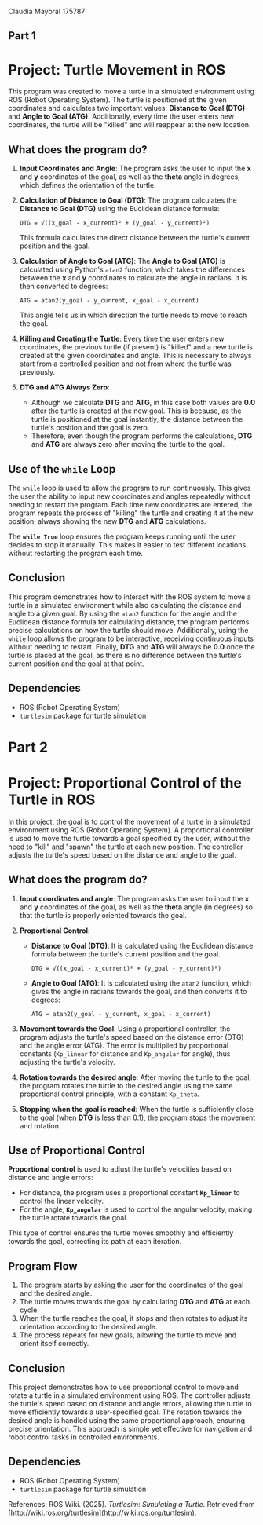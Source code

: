 Claudia Mayoral 175787

## Part 1
# Project: Turtle Movement in ROS

This program was created to move a turtle in a simulated environment using ROS (Robot Operating System). The turtle is positioned at the given coordinates and calculates two important values: **Distance to Goal (DTG)** and **Angle to Goal (ATG)**. Additionally, every time the user enters new coordinates, the turtle will be "killed" and will reappear at the new location.

## What does the program do?

1. **Input Coordinates and Angle**: The program asks the user to input the **x** and **y** coordinates of the goal, as well as the **theta** angle in degrees, which defines the orientation of the turtle.

2. **Calculation of Distance to Goal (DTG)**: The program calculates the **Distance to Goal (DTG)** using the Euclidean distance formula:
   ```
   DTG = √((x_goal - x_current)² + (y_goal - y_current)²)
   ```
   This formula calculates the direct distance between the turtle's current position and the goal.

3. **Calculation of Angle to Goal (ATG)**: The **Angle to Goal (ATG)** is calculated using Python's `atan2` function, which takes the differences between the **x** and **y** coordinates to calculate the angle in radians. It is then converted to degrees:
   ```
   ATG = atan2(y_goal - y_current, x_goal - x_current)
   ```
   This angle tells us in which direction the turtle needs to move to reach the goal.

4. **Killing and Creating the Turtle**: Every time the user enters new coordinates, the previous turtle (if present) is "killed" and a new turtle is created at the given coordinates and angle. This is necessary to always start from a controlled position and not from where the turtle was previously.

5. **DTG and ATG Always Zero**: 
   - Although we calculate **DTG** and **ATG**, in this case both values are **0.0** after the turtle is created at the new goal. This is because, as the turtle is positioned at the goal instantly, the distance between the turtle's position and the goal is zero.
   - Therefore, even though the program performs the calculations, **DTG** and **ATG** are always zero after moving the turtle to the goal.

## Use of the `while` Loop

The `while` loop is used to allow the program to run continuously. This gives the user the ability to input new coordinates and angles repeatedly without needing to restart the program. Each time new coordinates are entered, the program repeats the process of "killing" the turtle and creating it at the new position, always showing the new **DTG** and **ATG** calculations.

The **`while True`** loop ensures the program keeps running until the user decides to stop it manually. This makes it easier to test different locations without restarting the program each time.

## Conclusion

This program demonstrates how to interact with the ROS system to move a turtle in a simulated environment while also calculating the distance and angle to a given goal. By using the `atan2` function for the angle and the Euclidean distance formula for calculating distance, the program performs precise calculations on how the turtle should move. Additionally, using the `while` loop allows the program to be interactive, receiving continuous inputs without needing to restart. Finally, **DTG** and **ATG** will always be **0.0** once the turtle is placed at the goal, as there is no difference between the turtle's current position and the goal at that point.

## Dependencies

- ROS (Robot Operating System)
- `turtlesim` package for turtle simulation

# Part 2
# Project: Proportional Control of the Turtle in ROS

In this project, the goal is to control the movement of a turtle in a simulated environment using ROS (Robot Operating System). A proportional controller is used to move the turtle towards a goal specified by the user, without the need to "kill" and "spawn" the turtle at each new position. The controller adjusts the turtle's speed based on the distance and angle to the goal.

## What does the program do?

1. **Input coordinates and angle**: The program asks the user to input the **x** and **y** coordinates of the goal, as well as the **theta** angle (in degrees) so that the turtle is properly oriented towards the goal.

2. **Proportional Control**:
   - **Distance to Goal (DTG)**: It is calculated using the Euclidean distance formula between the turtle's current position and the goal.
     ```
     DTG = √((x_goal - x_current)² + (y_goal - y_current)²)
     ```
   - **Angle to Goal (ATG)**: It is calculated using the `atan2` function, which gives the angle in radians towards the goal, and then converts it to degrees:
     ```
     ATG = atan2(y_goal - y_current, x_goal - x_current)
     ```

3. **Movement towards the Goal**: Using a proportional controller, the program adjusts the turtle's speed based on the distance error (DTG) and the angle error (ATG). The error is multiplied by proportional constants (`Kp_linear` for distance and `Kp_angular` for angle), thus adjusting the turtle's velocity.

4. **Rotation towards the desired angle**: After moving the turtle to the goal, the program rotates the turtle to the desired angle using the same proportional control principle, with a constant `Kp_theta`.

5. **Stopping when the goal is reached**: When the turtle is sufficiently close to the goal (when **DTG** is less than 0.1), the program stops the movement and rotation.

## Use of Proportional Control

**Proportional control** is used to adjust the turtle's velocities based on distance and angle errors:
- For distance, the program uses a proportional constant **`Kp_linear`** to control the linear velocity.
- For the angle, **`Kp_angular`** is used to control the angular velocity, making the turtle rotate towards the goal.

This type of control ensures the turtle moves smoothly and efficiently towards the goal, correcting its path at each iteration.

## Program Flow

1. The program starts by asking the user for the coordinates of the goal and the desired angle.
2. The turtle moves towards the goal by calculating **DTG** and **ATG** at each cycle.
3. When the turtle reaches the goal, it stops and then rotates to adjust its orientation according to the desired angle.
4. The process repeats for new goals, allowing the turtle to move and orient itself correctly.

## Conclusion

This project demonstrates how to use proportional control to move and rotate a turtle in a simulated environment using ROS. The controller adjusts the turtle's speed based on distance and angle errors, allowing the turtle to move efficiently towards a user-specified goal. The rotation towards the desired angle is handled using the same proportional approach, ensuring precise orientation. This approach is simple yet effective for navigation and robot control tasks in controlled environments.

## Dependencies

- ROS (Robot Operating System)
- `turtlesim` package for turtle simulation

References: 
ROS Wiki. (2025). *Turtlesim: Simulating a Turtle*. Retrieved from [http://wiki.ros.org/turtlesim](http://wiki.ros.org/turtlesim).
